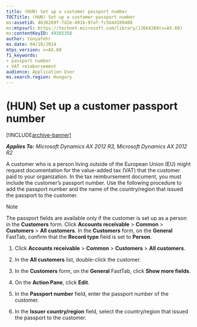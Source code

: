 ```yaml
---
title: (HUN) Set up a customer passport number
TOCTitle: (HUN) Set up a customer passport number
ms:assetid: 4636289f-7d2e-491b-97af-fc5b4d289408
ms:mtpsurl: https://technet.microsoft.com/library/JJ664269(v=AX.60)
ms:contentKeyID: 49385358
author: tonyafehr
ms.date: 04/18/2014
mtps_version: v=AX.60
f1_keywords:
- passport number
- VAT reimbursement
audience: Application User
ms.search.region: Hungary
---
```


# (HUN) Set up a customer passport number 


[!INCLUDE[archive-banner](includes/archive-banner.md)]


_**Applies To:** Microsoft Dynamics AX 2012 R3, Microsoft Dynamics AX 2012 R2_

A customer who is a person living outside of the European Union (EU) might request documentation for the value-added tax (VAT) that the customer paid to your organization. In the tax reimbursement document, you must include the customer’s passport number. Use the following procedure to add the passport number and the name of the country/region that issued the passport to the customer.


> [!NOTE]
> <P>The passport fields are available only if the customer is set up as a person in the <STRONG>Customers</STRONG> form. Click <STRONG>Accounts receivable</STRONG> &gt; <STRONG>Common</STRONG> &gt; <STRONG>Customers</STRONG> &gt; <STRONG>All customers</STRONG>. In the <STRONG>Customers</STRONG> form, on the <STRONG>General</STRONG> FastTab, confirm that the <STRONG>Record type</STRONG> field is set to <STRONG>Person</STRONG>.</P>



1.  Click **Accounts receivable** \> **Common** \> **Customers** \> **All customers**.

2.  In the **All customers** list, double-click the customer.

3.  In the **Customers** form, on the **General** FastTab, click **Show more fields**.

4.  On the **Action Pane**, click **Edit**.

5.  In the **Passport number** field, enter the passport number of the customer.

6.  In the **Issuer country/region** field, select the country/region that issued the passport to the customer.

  


